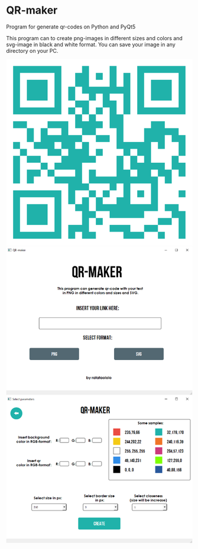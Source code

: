 # QR-maker
Program for generate qr-codes on Python and PyQt5

This program can to create png-images in different sizes and colors and svg-image in black and white format. You can save your image in any directory on your PC.

<img src='https://github.com/RatataOlolo/QR-maker/blob/main/Screenshots/qr.png'>

<img src='https://github.com/RatataOlolo/QR-maker/blob/main/Screenshots/Screenshot_1.png'>

<img src='https://github.com/RatataOlolo/QR-maker/blob/main/Screenshots/Screenshot_2.png'>
